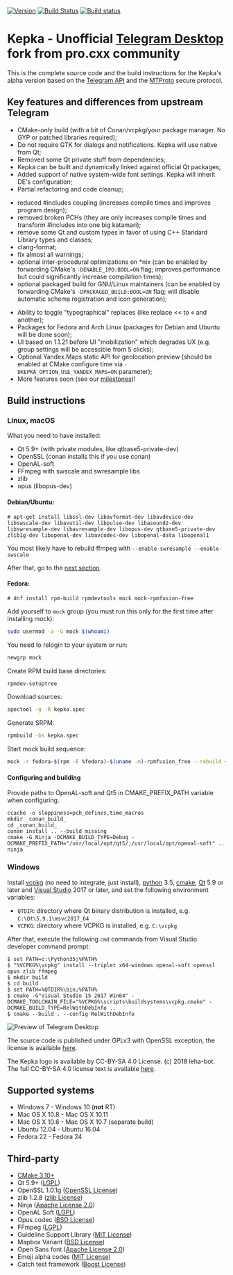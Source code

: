 [![Version](https://badge.fury.io/gh/procxx%2Fkepka.svg)](https://github.com/procxx/kepka/releases)
[![Build Status](https://travis-ci.org/procxx/kepka.svg?branch=dev)](https://travis-ci.org/procxx/kepka)
[![Build status](https://ci.appveyor.com/api/projects/status/2kodvgwvlua3o6hp?svg=true
)](https://ci.appveyor.com/project/procxx/tdesktop)


# Kepka - Unofficial [Telegram Desktop][telegram_desktop] fork from pro.cxx community

This is the complete source code and the build instructions for the Kepka's alpha version based on the [Telegram API][telegram_api] and the [MTProto][telegram_proto] secure protocol.

## Key features and differences from upstream Telegram
* CMake-only build (with a bit of Conan/vcpkg/your package manager. No GYP or patched libraries required);
* Do not require GTK for dialogs and notifications. Kepka will use native from Qt;
* Removed some Qt private stuff from dependencies;
* Kepka can be built and dynamically linked against official Qt packages;
* Added support of native system-wide font settings. Kepka will inherit DE's configuration;
* Partial refactoring and code cleanup;
 - reduced #includes coupling (increases compile times and improves program design);
 - removed broken PCHs (they are only increases compile times and transform #includes into one big katamari);
 - remove some Qt and custom types in favor of using C++ Standard Library types and classes;
 - clang-format;
 - fix almost all warnings;
 - optional inter-procedural optimizations on \*nix (can be enabled by forwarding CMake's `-DENABLE_IPO:BOOL=ON` flag; improves performance but could significantly increase compilation times);
 - optional packaged build for GNU/Linux maintainers (can be enabled by forwarding CMake's `-DPACKAGED_BUILD:BOOL=ON` flag; will disable automatic schema registration and icon generation);
* Ability to toggle "typographical" replaces (like replace << to « and another);
* Packages for Fedora and Arch Linux (packages for Debian and Ubuntu will be done soon);
* UI based on 1.1.21 before UI "mobilization" which degrades UX (e.g. group settings will be accessible from 5 clicks);
* Optional Yandex.Maps static API for geolocation preview (should be enabled at CMake configure time via `-DKEPKA_OPTION_USE_YANDEX_MAPS=ON` parameter);
* More features soon (see our [milestones](https://github.com/procxx/kepka/projects))!

## Build instructions

### Linux, macOS

What you need to have installed:

* Qt 5.9+ (with private modules, like qtbase5-private-dev)
* OpenSSL (conan installs this if you use conan)
* OpenAL-soft
* FFmpeg with swscale and swresample libs
* zlib
* opus (libopus-dev)

#### Debian/Ubuntu:
```console
# apt-get install libssl-dev libavformat-dev libavdevice-dev libswscale-dev libavutil-dev libpulse-dev libasound2-dev libswresample-dev libavresample-dev libopus-dev qtbase5-private-dev zlib1g-dev libopenal-dev libavcodec-dev libopenal-data libopenal1
```

You most likely have to rebuild ffmpeg with `--enable-swresample --enable-swscale`

After that, go to the [next section](#configuring-and-building).

#### Fedora:
```console
# dnf install rpm-build rpmdevtools mock mock-rpmfusion-free
```

Add yourself to `mock` group (you must run this only for the first time after installing mock):
```bash
sudo usermod -a -G mock $(whoami)
```

You need to relogin to your system or run:
```bash
newgrp mock
```

Create RPM build base directories:
```bash
rpmdev-setuptree
```

Download sources:
```bash
spectool -g -R kepka.spec
```

Generate SRPM:
```bash
rpmbuild -bs kepka.spec
```

Start mock build sequence:
```bash
mock -r fedora-$(rpm -E %fedora)-$(uname -m)-rpmfusion_free --rebuild ~/rpmbuild/SRPMS/kepka*.src.rpm
```

#### Configuring and building

Provide paths to OpenAL-soft and Qt5 in CMAKE_PREFIX_PATH variable when configuring.

    ccache -o sloppiness=pch_defines,time_macros
    mkdir _conan_build_
    cd _conan_build_
    conan install .. --build missing
    cmake -G Ninja -DCMAKE_BUILD_TYPE=Debug -DCMAKE_PREFIX_PATH="/usr/local/opt/qt5/;/usr/local/opt/openal-soft" ..
    ninja

### Windows

Install [vcpkg][] (no need to integrate, just install), [python][] 3.5, [cmake][], [Qt][qt] 5.9 or later and [Visual Studio][visual-studio] 2017 or later, and set the following environment variables:

- `QTDIR`: directory where Qt binary distribution is installed, e.g. `C:\Qt\5.9.1\msvc2017_64`
- `VCPKG`: directory where VCPKG is installed, e.g. `C:\vcpkg`

After that, execute the following `cmd` commands from Visual Studio developer command prompt:

```console
$ set PATH=c:\Python35;%PATH%
$ "%VCPKG%\vcpkg" install --triplet x64-windows openal-soft openssl opus zlib ffmpeg
$ mkdir build
$ cd build
$ set PATH=%QTDIR%\bin;%PATH%
$ cmake -G"Visual Studio 15 2017 Win64" -DCMAKE_TOOLCHAIN_FILE="%VCPKG%\scripts\buildsystems\vcpkg.cmake" -DCMAKE_BUILD_TYPE=RelWithDebInfo ..
$ cmake --build . --config RelWithDebInfo
```
![Preview of Telegram Desktop][preview_image]

The source code is published under GPLv3 with OpenSSL exception, the license is available [here][license].

The Kepka logo is available by CC-BY-SA 4.0 License. (c) 2018 leha-bot. The full CC-BY-SA 4.0 license text is available [here](https://creativecommons.org/licenses/by-sa/4.0/legalcode). 

## Supported systems

* Windows 7 - Windows 10 (**not** RT)
* Mac OS X 10.8 - Mac OS X 10.11
* Mac OS X 10.6 - Mac OS X 10.7 (separate build)
* Ubuntu 12.04 - Ubuntu 16.04
* Fedora 22 - Fedora 24

## Third-party

* [CMake 3.10+][cmake-build]
* Qt 5.9+ ([LGPL](http://doc.qt.io/qt-5/lgpl.html))
* OpenSSL 1.0.1g ([OpenSSL License](https://www.openssl.org/source/license.html))
* zlib 1.2.8 ([zlib License](http://www.zlib.net/zlib_license.html))
* Ninja ([Apache License 2.0](https://github.com/ninja-build/ninja/blob/master/COPYING))
* OpenAL Soft ([LGPL](http://kcat.strangesoft.net/openal.html))
* Opus codec ([BSD License](http://www.opus-codec.org/license/))
* FFmpeg ([LGPL](https://www.ffmpeg.org/legal.html))
* Guideline Support Library ([MIT License](https://github.com/Microsoft/GSL/blob/master/LICENSE))
* Mapbox Variant ([BSD License](https://github.com/mapbox/variant/blob/master/LICENSE))
* Open Sans font ([Apache License 2.0](http://www.apache.org/licenses/LICENSE-2.0.html))
* Emoji alpha codes ([MIT License](https://github.com/emojione/emojione/blob/master/extras/alpha-codes/LICENSE.md))
* Catch test framework ([Boost License](https://github.com/philsquared/Catch/blob/master/LICENSE.txt))

[//]: # (LINKS)
[cmake]: https://cmake.org/
[python]: https://python.org/
[cmake-build]: docs/building-cmake.md
[qt]: https://www.qt.io/
[telegram]: https://telegram.org
[telegram_desktop]: https://desktop.telegram.org
[telegram_api]: https://core.telegram.org
[telegram_proto]: https://core.telegram.org/mtproto
[license]: LICENSE
[preview_image]: docs/assets/preview.png
[vcpkg]: https://github.com/Microsoft/vcpkg
[visual-studio]: https://www.visualstudio.com/
